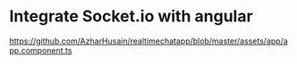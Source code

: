 # Integrate Socket.io with angular

https://github.com/AzharHusain/realtimechatapp/blob/master/assets/app/app.component.ts